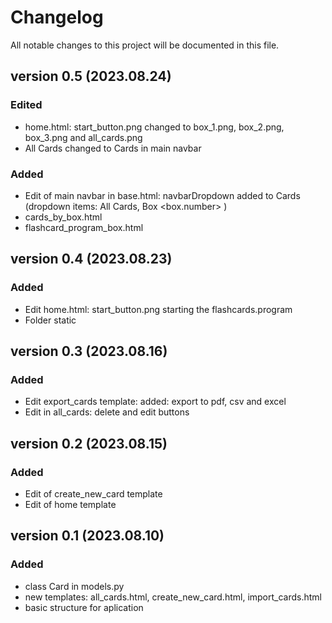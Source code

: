 # Changelog

All notable changes to this project will be documented in this file.


## version 0.5 (2023.08.24)
### Edited
- home.html: start_button.png changed to box_1.png, box_2.png, box_3.png and all_cards.png
- All Cards changed to Cards in main navbar
### Added 
- Edit of main navbar in base.html: navbarDropdown added to Cards (dropdown items: All Cards, Box <box.number> )
- cards_by_box.html 
- flashcard_program_box.html


## version 0.4 (2023.08.23)
### Added 
- Edit home.html: start_button.png starting the flashcards.program
- Folder static


## version 0.3 (2023.08.16)
### Added 
- Edit export_cards template: added: export to pdf, csv and excel
- Edit in all_cards: delete and edit buttons


## version 0.2 (2023.08.15)
### Added 
- Edit of create_new_card template 
- Edit of home template 


## version 0.1 (2023.08.10)
### Added
- class Card in models.py
- new templates: all_cards.html, create_new_card.html, import_cards.html
- basic structure for aplication



